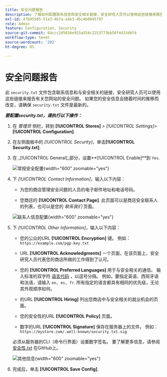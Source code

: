 ```yaml
---
title: 安全问题报告
description: 了解如何配置联系信息和安全相关链接，安全研究人员可以使用这些链接来报告有关您网站的安全问题。
exl-id: 47b95505-51a3-4b7a-a4e3-dbc4b0045797
role: Admin
feature: Configuration, Security
source-git-commit: 64ccc2d5016e915a554c2253773bb50f4d33d6f4
workflow-type: tm+mt
source-wordcount: '282'
ht-degree: 0%

---
```


# 安全问题报告

此 `security.txt` 文件包含联系信息和与安全相关的链接，安全研究人员可以使用这些链接来报告有关您网站的安全问题。 如果您的安全信息会随着时间的推移而改变，请确保 `security.txt` 文件是最新的。

**_要配置security.txt，请执行以下操作：_**

1. 在 _管理员_ 侧栏，转到 **[!UICONTROL Stores]** > _[!UICONTROL Settings]_>**[!UICONTROL Configuration]**.

1. 在左侧面板中的 _[!UICONTROL Security]_，单击&#x200B;**[!UICONTROL Security.txt]**.

1. 在 _[!UICONTROL General]_部分，设置&#x200B;**[!UICONTROL Enable]**到 `Yes`.

   ![常规安全配置](../configuration-reference/security/assets/txt-general.png){width="600" zoomable="yes"}

1. 下 _[!UICONTROL Contact Information]_，输入以下内容：

   - 为您的商店管理安全问题的人员的电子邮件地址和电话号码。

   - 您商店的 **[!UICONTROL Contact Page]**. 此页面可以是商店安全联系人的列表，也可以是您的 _联系我们_ 页面。

   ![联系人信息配置](../configuration-reference/security/assets/txt-contact-info.png){width="600" zoomable="yes"}

1. 下 _[!UICONTROL Other Information]_，输入以下内容：

   - 您的公众的URL **[!UICONTROL Encryption]** 键。 例如： `https://example.com/pgp-key.txt`

   - URL **[!UICONTROL Acknowledgments]** 一个页面，在该页面上，安全研究人员代表您的商店所做的工作得到了认可。

   - 您的 **[!UICONTROL Preferred Languages]** 用于与安全相关的通信。 输入标准的双字符 [语言代码](https://en.wikipedia.org/wiki/List_of_ISO_639-1_codes) ，以逗号分隔。 例如，要指定英语、西班牙语和法语，请输入 `en, es, fr`. 所有指定的语言都具有相同的优先级，无论其外观顺序如何。

   - 的URL **[!UICONTROL Hiring]** 列出您商店中与安全相关的就业机会的页面。

   - 您的安全性的URL **[!UICONTROL Policy]** 页面。

   - 数字的URL **[!UICONTROL Signature]** 保存在服务器上的文件。 例如： `https://mystore.com/.well-known/security.txt.sig`

   必须从服务器的CLI（命令行界面）设置数字签名。 要了解更多信息，请参阅 [安全性.txt](https://github.com/magento/security-package/blob/1.0-develop/Securitytxt/README.md) 在GitHub上。

   ![其他信息](../configuration-reference/security/assets/txt-other-info.png){width="600" zoomable="yes"}

1. 完成后，单击 **[!UICONTROL Save Config]**.
